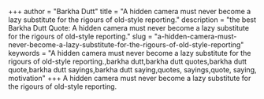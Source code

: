 +++
author = "Barkha Dutt"
title = "A hidden camera must never become a lazy substitute for the rigours of old-style reporting."
description = "the best Barkha Dutt Quote: A hidden camera must never become a lazy substitute for the rigours of old-style reporting."
slug = "a-hidden-camera-must-never-become-a-lazy-substitute-for-the-rigours-of-old-style-reporting"
keywords = "A hidden camera must never become a lazy substitute for the rigours of old-style reporting.,barkha dutt,barkha dutt quotes,barkha dutt quote,barkha dutt sayings,barkha dutt saying,quotes, sayings,quote, saying, motivation"
+++
A hidden camera must never become a lazy substitute for the rigours of old-style reporting.

